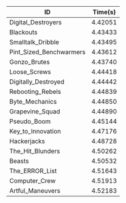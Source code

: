 |ID|Time(s)|
|-|-|
|Digital_Destroyers|4.42051|
|Blackouts|4.43433|
|Smalltalk_Dribble|4.43495|
|Pint_Sized_Benchwarmers|4.43612|
|Gonzo_Brutes|4.43740|
|Loose_Screws|4.44418|
|Digitally_Destroyed|4.44442|
|Rebooting_Rebels|4.44839|
|Byte_Mechanics|4.44850|
|Grapevine_Squad|4.44890|
|Pseudo_Boom|4.45144|
|Key_to_Innovation|4.47176|
|Hackerjacks|4.48728|
|The_Hit_Blunders|4.50262|
|Beasts|4.50532|
|The_ERROR_List|4.51643|
|Computer_Crew|4.51913|
|Artful_Maneuvers|4.52183|
